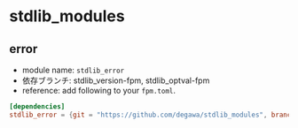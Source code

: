 # stdlib_modules
## error
- module name: `stdlib_error`
- 依存ブランチ: stdlib_version-fpm, stdlib_optval-fpm
- reference: add following to your `fpm.toml`.

```toml
[dependencies]
stdlib_error = {git = "https://github.com/degawa/stdlib_modules", branch="stdlib_error-fpm"}
```